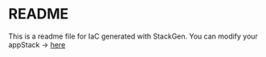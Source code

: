 # README
This is a readme file for IaC generated with StackGen.
You can modify your appStack -> [here](http://main.dev.stackgen.com/appstacks/cbeaf1e8-48eb-4461-83aa-ae2afa688ff8)
